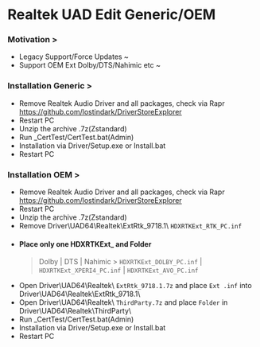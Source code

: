# Realtek UAD Edit Generic/OEM
### Motivation >
- Legacy Support/Force Updates ~
- Support OEM Ext Dolby/DTS/Nahimic etc ~
### Installation Generic >
- Remove Realtek Audio Driver and all packages, check via Rapr https://github.com/lostindark/DriverStoreExplorer
- Restart PC
- Unzip the archive .7z(Zstandard)
- Run _CertTest/CertTest.bat(Admin)
- Installation via Driver/Setup.exe or Install.bat
- Restart PC
### Installation OEM >
- Remove Realtek Audio Driver and all packages, check via Rapr https://github.com/lostindark/DriverStoreExplorer
- Restart PC
- Unzip the archive .7z(Zstandard)
- Remove Driver\UAD64\Realtek\ExtRtk_9718.1\ `HDXRTKExt_RTK_PC.inf`
- #### Place only one HDXRTKExt_ and Folder
  > Dolby | DTS | Nahimic >
  > `HDXRTKExt_DOLBY_PC.inf` | `HDXRTKExt_XPERI4_PC.inf` | `HDXRTKExt_AVO_PC.inf`
- Open Driver\UAD64\Realtek\ `ExtRtk_9718.1.7z` and place `Ext .inf` into Driver\UAD64\Realtek\ExtRtk_9718.1\
- Open Driver\UAD64\Realtek\ `ThirdParty.7z` and place `Folder` in Driver\UAD64\Realtek\ThirdParty\
- Run _CertTest/CertTest.bat(Admin)
- Installation via Driver/Setup.exe or Install.bat
- Restart PC
